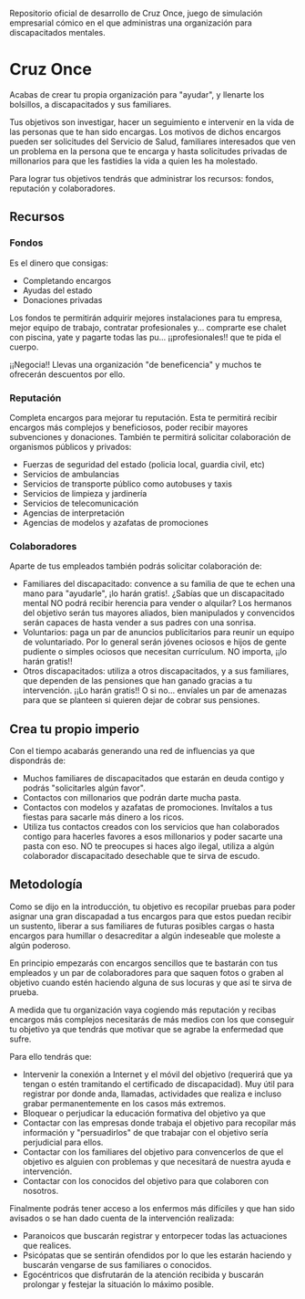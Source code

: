 Repositorio oficial de desarrollo de Cruz Once, juego de simulación empresarial cómico en el que administras una organización para discapacitados mentales.

# Cruz Once

Acabas de crear tu propia organización para "ayudar", y llenarte los bolsillos, a discapacitados y sus familiares.

Tus objetivos son investigar, hacer un seguimiento e intervenir en la vida de las personas que te han sido encargas. Los motivos de dichos encargos pueden ser solicitudes del Servicio de Salud, familiares interesados que ven un problema en la persona que te encarga y hasta solicitudes privadas de millonarios para que les fastidies la vida a quien les ha molestado.

Para lograr tus objetivos tendrás que administrar los recursos: fondos, reputación y colaboradores.

## Recursos

### Fondos

Es el dinero que consigas:

- Completando encargos
- Ayudas del estado
- Donaciones privadas

Los fondos te permitirán adquirir mejores instalaciones para tu empresa, mejor equipo de trabajo, contratar profesionales y... comprarte ese chalet con piscina, yate y pagarte todas las pu... ¡¡profesionales!! que te pida el cuerpo.

¡¡Negocia!! Llevas una organización "de beneficencia" y muchos te ofrecerán descuentos por ello.

### Reputación

Completa encargos para mejorar tu reputación. Esta te permitirá recibir encargos más complejos y beneficiosos, poder recibir mayores subvenciones y donaciones. También te permitirá solicitar colaboración de organismos públicos y privados:

- Fuerzas de seguridad del estado (policia local, guardia civil, etc)
- Servicios de ambulancias
- Servicios de transporte público como autobuses y taxis
- Servicios de limpieza y jardinería
- Servicios de telecomunicación
- Agencias de interpretación
- Agencias de modelos y azafatas de promociones

### Colaboradores

Aparte de tus empleados también podrás solicitar colaboración de:

- Familiares del discapacitado: convence a su familia de que te echen una mano para "ayudarle", ¡lo harán gratis!. ¿Sabías que un discapacitado mental NO podrá recibir herencia para vender o alquilar? Los hermanos del objetivo serán tus mayores aliados, bien manipulados y convencidos serán capaces de hasta vender a sus padres con una sonrisa.
- Voluntarios: paga un par de anuncios publicitarios para reunir un equipo de voluntariado. Por lo general serán jóvenes ociosos e hijos de gente pudiente o simples ociosos que necesitan currículum. NO importa, ¡¡lo harán gratis!!
- Otros discapacitados: utiliza a otros discapacitados, y a sus familiares, que dependen de las pensiones que han ganado gracias a tu intervención. ¡¡Lo harán gratis!! O si no... envíales un par de amenazas para que se planteen si quieren dejar de cobrar sus pensiones.

## Crea tu propio imperio

Con el tiempo acabarás generando una red de influencias ya que dispondrás de:

- Muchos familiares de discapacitados que estarán en deuda contigo y podrás "solicitarles algún favor".
- Contactos con millonarios que podrán darte mucha pasta.
- Contactos con modelos y azafatas de promociones. Invítalos a tus fiestas para sacarle más dinero a los ricos.
- Utiliza tus contactos creados con los servicios que han colaborados contigo para hacerles favores a esos millonarios y poder sacarte una pasta con eso. NO te preocupes si haces algo ilegal, utiliza a algún colaborador discapacitado desechable que te sirva de escudo.

## Metodología

Como se dijo en la introducción, tu objetivo es recopilar pruebas para poder asignar una gran discapadad a tus encargos para que estos puedan recibir un sustento, liberar a sus familiares de futuras posibles cargas o hasta encargos para humillar o desacreditar a algún indeseable que moleste a algún poderoso.

En principio empezarás con encargos sencillos que te bastarán con tus empleados y un par de colaboradores para que saquen fotos o graben al objetivo cuando estén haciendo alguna de sus locuras y que así te sirva de prueba.

A medida que tu organización vaya cogiendo más reputación y recibas encargos más complejos necesitarás de más medios con los que conseguir tu objetivo ya que tendrás que motivar que se agrabe la enfermedad que sufre.

Para ello tendrás que:

- Intervenir la conexión a Internet y el móvil del objetivo (requerirá que ya tengan o estén tramitando el certificado de discapacidad). Muy útil para registrar por donde anda, llamadas, actividades que realiza e incluso grabar permanentemente en los casos más extremos.
- Bloquear o perjudicar la educación formativa del objetivo ya que
- Contactar con las empresas donde trabaja el objetivo para recopilar más información y "persuadirlos" de que trabajar con el objetivo sería perjudicial para ellos.
- Contactar con los familiares del objetivo para convencerlos de que el objetivo es alguien con problemas y que necesitará de nuestra ayuda e intervención.
- Contactar con los conocidos del objetivo para que colaboren con nosotros.

Finalmente podrás tener acceso a los enfermos más difíciles y que han sido avisados o se han dado cuenta de la intervención realizada:

- Paranoicos que buscarán registrar y entorpecer todas las actuaciones que realices.
- Psicópatas que se sentirán ofendidos por lo que les estarán haciendo y buscarán vengarse de sus familiares o conocidos.
- Egocéntricos que disfrutarán de la atención recibida y buscarán prolongar y festejar la situación lo máximo posible.
